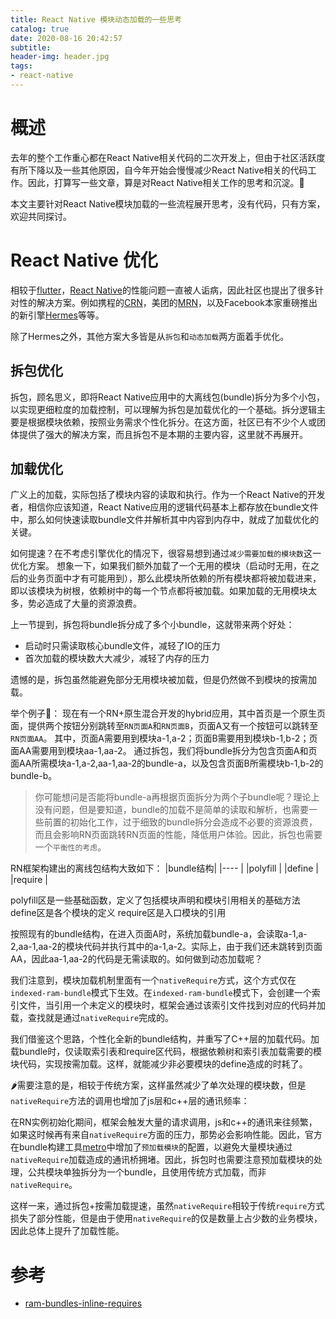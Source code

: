 ```yaml
---
title: React Native 模块动态加载的一些思考
catalog: true
date: 2020-08-16 20:42:57
subtitle:
header-img: header.jpg
tags:
- react-native
---
```


# 概述
去年的整个工作重心都在React Native相关代码的二次开发上，但由于社区活跃度有所下降以及一些其他原因，自今年开始会慢慢减少React Native相关的代码工作。因此，打算写一些文章，算是对React Native相关工作的思考和沉淀。🤔

本文主要针对React Native模块加载的一些流程展开思考，没有代码，只有方案，欢迎共同探讨。

# React Native 优化

相较于[flutter](https://flutter.dev/)，[React Native](https://reactnative.dev/)的性能问题一直被人诟病，因此社区也提出了很多针对性的解决方案。例如携程的[CRN](https://github.com/ctripcorp/CRN)，美团的[MRN](https://tech.meituan.com/2019/12/19/meituan-mrn-practice.html)，以及Facebook本家重磅推出的新引擎[Hermes](https://reactnative.dev/docs/hermes)等等。

除了Hermes之外，其他方案大多皆是从`拆包`和`动态加载`两方面着手优化。

## 拆包优化
拆包，顾名思义，即将React Native应用中的大离线包(bundle)拆分为多个小包，以实现更细粒度的加载控制，可以理解为拆包是加载优化的一个基础。拆分逻辑主要是根据模块依赖，按照业务需求个性化拆分。在这方面，社区已有不少个人或团体提供了强大的解决方案，而且拆包不是本期的主要内容，这里就不再展开。

## 加载优化
广义上的加载，实际包括了模块内容的读取和执行。作为一个React Native的开发者，相信你应该知道，React Native应用的逻辑代码基本上都存放在bundle文件中，那么如何快速读取bundle文件并解析其中内容到内存中，就成了加载优化的关键。

如何提速？在不考虑引擎优化的情况下，很容易想到通过`减少需要加载的模块数`这一优化方案。
想象一下，如果我们额外加载了一个无用的模块（启动时无用，在之后的业务页面中才有可能用到），那么此模块所依赖的所有模块都将被加载进来，即以该模块为树根，依赖树中的每一个节点都将被加载。如果加载的无用模块太多，势必造成了大量的资源浪费。

上一节提到，拆包将bundle拆分成了多个小bundle，这就带来两个好处：
- 启动时只需读取核心bundle文件，减轻了IO的压力
- 首次加载的模块数大大减少，减轻了内存的压力

遗憾的是，拆包虽然能避免部分无用模块被加载，但是仍然做不到模块的按需加载。

举个例子🌰：
现在有一个RN+原生混合开发的hybrid应用，其中首页是一个原生页面，提供两个按钮分别跳转至`RN页面A`和`RN页面B`，页面A又有一个按钮可以跳转至`RN页面AA`。
其中，页面A需要用到模块a-1,a-2；页面B需要用到模块b-1,b-2；页面AA需要用到模块aa-1,aa-2。
通过拆包，我们将bundle拆分为包含页面A和页面AA所需模块a-1,a-2,aa-1,aa-2的bundle-a，以及包含页面B所需模块b-1,b-2的bundle-b。
> 你可能想问是否能将bundle-a再根据页面拆分为两个子bundle呢？理论上没有问题，但是要知道，bundle的加载不是简单的读取和解析，也需要一些前置的初始化工作，过于细致的bundle拆分会造成不必要的资源浪费，而且会影响RN页面跳转RN页面的性能，降低用户体验。因此，拆包也需要一个`平衡性的考虑`。

RN框架构建出的离线包结构大致如下：
|bundle结构|
|----     |
|polyfill |
|define   |
|require  |

polyfill区是一些基础函数，定义了包括模块声明和模块引用相关的基础方法
define区是各个模块的定义
require区是入口模块的引用

按照现有的bundle结构，在进入页面A时，系统加载bundle-a，会读取a-1,a-2,aa-1,aa-2的模块代码并执行其中的a-1,a-2。实际上，由于我们还未跳转到页面AA，因此aa-1,aa-2的代码是无需读取的。如何做到动态加载呢？

我们注意到，模块加载机制里面有一个`nativeRequire`方式，这个方式仅在`indexed-ram-bundle`模式下生效。在`indexed-ram-bundle`模式下，会创建一个索引文件，当引用一个未定义的模块时，框架会通过该索引文件找到对应的代码并加载，查找就是通过`nativeRequire`完成的。

我们借鉴这个思路，个性化全新的bundle结构，并重写了C++层的加载代码。加载bundle时，仅读取索引表和require区代码，根据依赖树和索引表加载需要的模块代码，实现按需加载。这样，就能减少非必要模块的define造成的时耗了。

🌶需要注意的是，相较于传统方案，这样虽然减少了单次处理的模块数，但是`nativeRequire`方法的调用也增加了js层和c++层的通讯频率：

在RN实例初始化期间，框架会触发大量的请求调用，js和c++的通讯来往频繁，如果这时候再有来自`nativeRequire`方面的压力，那势必会影响性能。因此，官方在bundle构建工具[metro](https://github.com/facebook/metro)中增加了`预加载模块`的配置，以避免大量模块通过`nativeRequire`加载造成的通讯桥拥堵。因此，拆包时也需要注意预加载模块的处理，公共模块单独拆分为一个bundle，且使用传统方式加载，而非`nativeRequire`。

这样一来，通过拆包+按需加载提速，虽然`nativeRequire`相较于传统`require`方式损失了部分性能，但是由于使用`nativeRequire`的仅是数量上占少数的业务模块，因此总体上提升了加载性能。

# 参考
- [ram-bundles-inline-requires](https://reactnative.dev/docs/ram-bundles-inline-requires)

